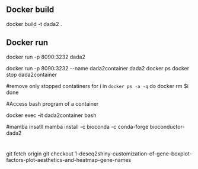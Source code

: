 ## Docker build
docker build -t dada2 .


## Docker run


docker run  -p 8090:3232 dada2

docker run  -p 8090:3232 --name dada2container dada2 
docker ps
docker stop dada2container


#remove only stopped contatiners
for i in `docker ps -a -q`
do
   docker rm $i
done



#Access bash program of a container

 docker exec -it dada2container bash



#mamba insatll 
mamba install -c bioconda -c conda-forge  bioconductor-dada2



#
git fetch origin
git checkout 1-deseq2shiny-customization-of-gene-boxplot-factors-plot-aesthetics-and-heatmap-gene-names
